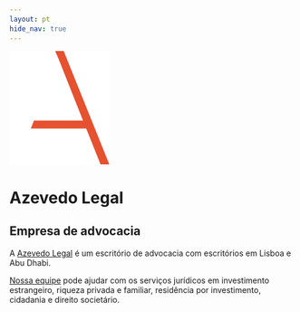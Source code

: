 ```yaml
---
layout: pt
hide_nav: true
---
```


<div class="w-100 pv5 pl4 flex flex-row items-end">
  <div class="w-10">
    <img src="../assets/logo.svg" alt="Azevedo Legal Logo" />
  </div>

  <div class="w-60 pl4">
    <h1 class="f1 fw3 ttu tracked mb0 soin-sans-pro">Azevedo Legal</h1>
    <h2 class="f6 fw7 gray ttu mt0 mb0">Empresa de advocacia</h2>
  </div>
</div>

<div class="w-80 pa4 pb0 bt b--near-white flex flex-row">
  <p class="w-40 f2 lh-copy pr4">
    A <a href="/pt/sobre" class="dim red-al">Azevedo Legal</a> é um escritório de
    advocacia com escritórios em Lisboa e Abu Dhabi.
  </p>
  <p class="w-60 f2 lh-copy">
    <a href="/pt/equipe/" class="dim red-al">Nossa equipe</a> pode ajudar com os
    serviços jurídicos em investimento estrangeiro, riqueza privada e familiar,
    residência por investimento, cidadania e direito societário.
  </p>
</div>
